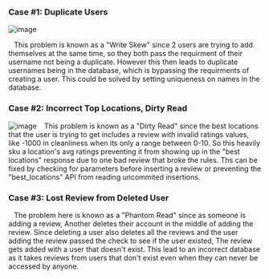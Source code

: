 ### Case #1: Duplicate Users
![image](https://github.com/user-attachments/assets/32a67bca-81ff-4272-b2df-871d0a086e14)
  
&ensp; This problem is known as a "Write Skew" since 2 users are trying to add themselves at the same time, so they both pass the requirment of their username not being a duplicate.
However this then leads to duplicate usernames being in the database, which is bypassing the requirments of creating a user. This could be solved by setting uniqueness on names in the database.


### Case #2: Incorrect Top Locations, Dirty Read
![image](https://github.com/user-attachments/assets/88415bf7-d501-41e7-bceb-f69c563c7b91)
&ensp; This problem is known as a "Dirty Read" since the best locations that the user is trying to get includes a review with invalid ratings values, like -1000 in cleanliness when its only a range between 0-10. So this heavily sku a location's avg ratings preventing it from showing up in the "best locations" response due to one bad review that broke the rules. Ths can be fixed by checking for parameters before inserting a review or preventing the "best_locations" API from reading uncommited insertions.


### Case #3: Lost Review from Deleted User

&ensp; The problem here is known as a "Phantom Read" since as someone is adding a review, Another deletes their account in the middle of adding the review. 
Since deleting a user also deletes all the reviews and the user adding the review passed the check to see if the user existed, The review gets added with a user that doesn't exist.
This lead to an incorrect database as it takes reviews from users that don't exist even when they can never be accessed by anyone.

